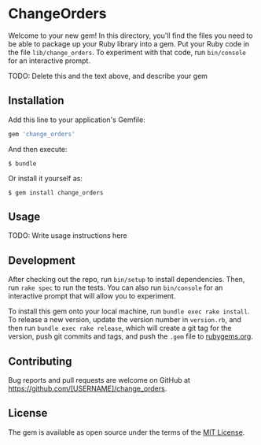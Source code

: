 # ChangeOrders

Welcome to your new gem! In this directory, you'll find the files you need to be able to package up your Ruby library into a gem. Put your Ruby code in the file `lib/change_orders`. To experiment with that code, run `bin/console` for an interactive prompt.

TODO: Delete this and the text above, and describe your gem

## Installation

Add this line to your application's Gemfile:

```ruby
gem 'change_orders'
```

And then execute:

    $ bundle

Or install it yourself as:

    $ gem install change_orders

## Usage

TODO: Write usage instructions here

## Development

After checking out the repo, run `bin/setup` to install dependencies. Then, run `rake spec` to run the tests. You can also run `bin/console` for an interactive prompt that will allow you to experiment.

To install this gem onto your local machine, run `bundle exec rake install`. To release a new version, update the version number in `version.rb`, and then run `bundle exec rake release`, which will create a git tag for the version, push git commits and tags, and push the `.gem` file to [rubygems.org](https://rubygems.org).

## Contributing

Bug reports and pull requests are welcome on GitHub at https://github.com/[USERNAME]/change_orders.

## License

The gem is available as open source under the terms of the [MIT License](https://opensource.org/licenses/MIT).
